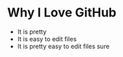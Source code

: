 # Why I Love GitHub

* It is pretty
* It is easy to edit files
* It is pretty easy to edit files
sure
